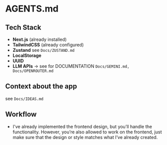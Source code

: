 # AGENTS.md

## Tech Stack

* **Next.js** (already installed)
* **TailwindCSS** (already configured)
* **Zustand** see `Docs/ZUSTAND.md`
* **LocalStorage**
* **UUID**
* **LLM APIs** → see for DOCUMENTATION `Docs/GEMINI.md, Docs/OPENROUTER.md`

## Context about the app
see `Docs/IDEAS.md`


## Workflow
- I've already implemented the frontend design, but you’ll handle the functionality. However, you’re also allowed to work on the frontend, just make sure that the design or style matches what I’ve already created.

